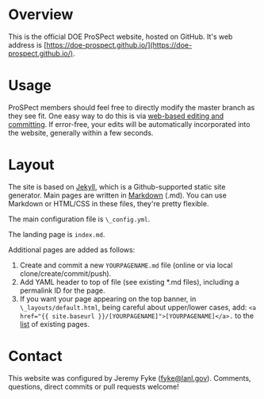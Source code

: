 # Overview

This is the official DOE ProSPect website, hosted on GitHub.  It's web address is [https://doe-prospect.github.io/](https://doe-prospect.github.io/).

# Usage

ProSPect members should feel free to directly modify the master branch as they see fit.  One easy way to do this is via [web-based editing and committing](https://help.github.com/articles/editing-files-in-your-repository/).  If error-free, your edits will be automatically incorporated into the website, generally within a few seconds.

# Layout

The site is based on [Jekyll](https://github.com/jekyll/jekyll), which is a Github-supported static site generator.  Main pages are written in [Markdown](https://guides.github.com/features/mastering-markdown/) (.md).  You can use Markdown or HTML/CSS in these files, they're pretty flexible. 

The main configuration file is ```\_config.yml```.

The landing page is ```index.md```.

Additional pages are added as follows:

1) Create and commit a new ```YOURPAGENAME.md``` file (online or via local clone/create/commit/push).
2) Add YAML header to top of file (see existing \*.md files), including a permalink ID for the page.
3) If you want your page appearing on the top banner, in ```\_layouts/default.html```, being careful about upper/lower cases, add: 
```<a href="{{ site.baseurl }}/[YOURPAGENAME]">[YOURPAGENAME]</a>.``` to the [list](https://github.com/DOE-ProSPect/DOE-ProSPect.github.io/blob/master/_layouts/default.html#L32) of existing pages.

# Contact

This website was configured by Jeremy Fyke (fyke@lanl.gov).  Comments, questions, direct commits or pull requests welcome!
